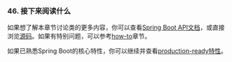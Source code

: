 ### 46. 接下来阅读什么
如果想了解本章节讨论类的更多内容，你可以查看[Spring Boot API文档](http://docs.spring.io/spring-boot/docs/2.0.0.M7/api)，或直接浏览[源码](https://github.com/spring-projects/spring-boot/tree/v2.0.0.M5)。如果有特别问题，可以参考[how-to](http://docs.spring.io/spring-boot/docs/2.0.0.M7/reference/htmlsingle/#howto)章节。

如果已熟悉Spring Boot的核心特性，你可以继续并查看[production-ready特性](http://docs.spring.io/spring-boot/docs/2.0.0.M7/reference/htmlsingle/#production-ready)。
